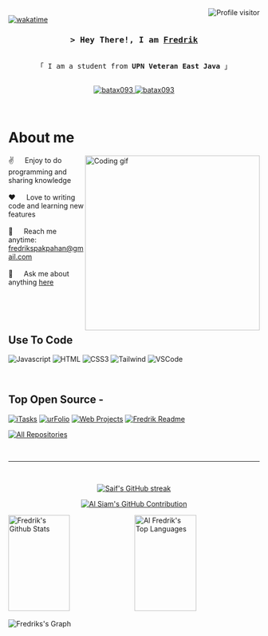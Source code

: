 <!--
<h2 align="center">
  Welcome to Fredrik World!
  <img src="https://media.giphy.com/media/hvRJCLFzcasrR4ia7z/giphy.gif" width="28">
</h2>
-->

<!--
<p align="center">
  <a href="https://github.com/batax093"><img src="https://readme-typing-svg.herokuapp.com/?lines=Self%20Taught%20Programmer;Front%20End%20Developer;1.5%2B%20years%20of%20coding%20experience;Always%20learning%20new%20things&center=true&width=380&height=45"></a>
</p>

 -->

<a href="https://komarev.com/ghpvc/?username=batax093">
  <img align="right" src="https://komarev.com/ghpvc/?username=batax093&label=Visitors&color=0e75b6&style=flat" alt="Profile visitor" />
</a>


[![wakatime](https://wakatime.com/badge/user/eebb3dd8-d9b2-40de-9b88-6fd6cac99dbc.svg)](https://wakatime.com/@eebb3dd8-d9b2-40de-9b88-6fd6cac99dbc)

<!-- Intro  -->
<h3 align="center">
        <samp>&gt; Hey There!, I am
                <b><a target="_blank" href="https://batax093.com">Fredrik</a></b>
        </samp>
</h3>


<p align="center"> 
  <samp>
    <br>
    「 I am a student from <b>UPN Veteran East Java</b> 」
    <br>
    <br>
  </samp>
</p>

<p align="center">
 <a href="https://www.linkedin.com/in/fredrik-pakpahan-846536221" target="_blank">
  <img src="https://img.shields.io/badge/LinkedIn-0077B5?style=for-the-badge&logo=linkedin&logoColor=white" alt="batax093"/>
 </a>
 <a href="https://www.instagram.com/_fredrikpakpahann/" target="_blank">
  <img src="https://img.shields.io/badge/Instagram-fe4164?style=for-the-badge&logo=instagram&logoColor=white" alt="batax093" />
 </a> 
</p>
<br />

<!-- About Section -->
 # About me
 
<p>
 <img align="right" width="350" src="/assets/programmer.gif" alt="Coding gif" />
  
 ✌️ &emsp; Enjoy to do programming and sharing knowledge <br/><br/>
 ❤️ &emsp; Love to writing code and learning new features<br/><br/>
 📧 &emsp; Reach me anytime: fredrikspakpahan@gmail.com<br/><br/>
 💬 &emsp; Ask me about anything [here](https://github.com/batax093/batax093/issues)

</p>

<br/>
<br/>
<br/>

## Use To Code

![Javascript](https://img.shields.io/badge/Javascript-F0DB4F?style=for-the-badge&labelColor=black&logo=javascript&logoColor=F0DB4F)
![HTML](https://img.shields.io/badge/HTML5-E34F26?style=for-the-badge&logo=html5&logoColor=white)
![CSS3](https://img.shields.io/badge/CSS3-1572B6?style=for-the-badge&logo=css3&logoColor=white)
![Tailwind](https://img.shields.io/badge/Tailwind_CSS-092749?style=for-the-badge&logo=tailwindcss&logoColor=06B6D4&labelColor=000000)
![VSCode](https://img.shields.io/badge/Visual_Studio-0078d7?style=for-the-badge&logo=visual%20studio&logoColor=white)


<br/>

## Top Open Source -
[![iTasks](https://github-readme-stats.vercel.app/api/pin/?username=batax093&repo=itasks&border_color=7F3FBF&bg_color=0D1117&title_color=C9D1D9&text_color=8B949E&icon_color=7F3FBF)](https://github.com/batax093/Capstone_Project)
[![urFolio](https://github-readme-stats.vercel.app/api/pin/?username=batax093&repo=urfolio&border_color=7F3FBF&bg_color=0D1117&title_color=C9D1D9&text_color=8B949E&icon_color=7F3FBF)](https://github.com/batax093/django-crm)
[![Web Projects](https://github-readme-stats.vercel.app/api/pin/?username=batax093&repo=web-projects&border_color=7F3FBF&bg_color=0D1117&title_color=C9D1D9&text_color=8B949E&icon_color=7F3FBF)](https://github.com/batax093/web-projects)
[![Fredrik Readme](https://github-readme-stats.vercel.app/api/pin/?username=batax093&repo=batax093&border_color=7F3FBF&bg_color=0D1117&title_color=C9D1D9&text_color=8B949E&icon_color=7F3FBF)](https://github.com/batax093/Covid-SQL-Project)

<p align="left">
  <a href="https://github.com/batax093?tab=repositories" target="_blank"><img alt="All Repositories" title="All Repositories" src="https://img.shields.io/badge/-All%20Repos-2962FF?style=for-the-badge&logo=koding&logoColor=white"/></a>
</p>

<br/>
<hr/>
<br/>

<p align="center">
  <a href="https://github.com/batax093">
    <img src="https://github-readme-streak-stats.herokuapp.com/?user=batax093&theme=radical&border=7F3FBF&background=0D1117" alt="Saif's GitHub streak"/>
  </a>
</p>

<p align="center">
  <a href="https://github.com/batax093">
    <img src="https://github-profile-summary-cards.vercel.app/api/cards/profile-details?username=batax093&theme=radical" alt="Al Siam's GitHub Contribution"/>
  </a>
</p>

<a> 
    <a href="https://github.com/batax093"><img alt="Fredrik's Github Stats" src="https://denvercoder1-github-readme-stats.vercel.app/api?username=batax093&show_icons=true&count_private=true&theme=react&border_color=7F3FBF&bg_color=0D1117&title_color=F85D7F&icon_color=F8D866" height="192px" width="49.5%"/></a>
  <a href="https://github.com/batax093"><img alt="Al Fredrik's Top Languages" src="https://denvercoder1-github-readme-stats.vercel.app/api/top-langs/?username=batax093&langs_count=8&layout=compact&theme=react&border_color=7F3FBF&bg_color=0D1117&title_color=F85D7F&icon_color=F8D866" height="192px" width="49.5%"/></a>
  <br/>
</a>


![Fredriks's Graph](https://github-readme-activity-graph.vercel.app/graph?username=batax093&custom_title=Al%20Siam's%20GitHub%20Activity%20Graph&bg_color=0D1117&color=7F3FBF&line=7F3FBF&point=7F3FBF&area_color=FFFFFF&title_color=FFFFFF&area=true)
